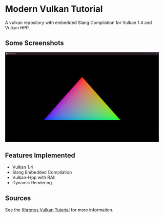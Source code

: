 # Modern Vulkan Tutorial

A vulkan repository with embedded Slang Compilation for Vulkan 1.4 and Vulkan HPP.

## Some Screenshots

![ModernVulkan_Triangle.png](README/img/ModernVulkan_Triangle.png)

## Features Implemented

- Vulkan 1.4
- Slang Embedded Compilation
- Vulkan-Hpp with RAII
- Dynamic Rendering



## Sources

See the [Khronos Vulkan Tutorial](https://docs.vulkan.org/tutorial/latest/00_Introduction.html) for more information.